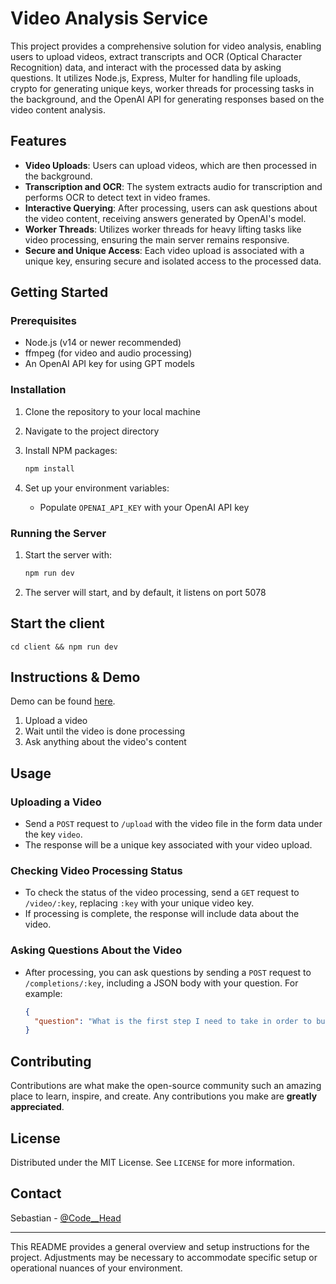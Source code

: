 # Video Analysis Service

This project provides a comprehensive solution for video analysis, enabling users to upload videos, extract transcripts and OCR (Optical Character Recognition) data, and interact with the processed data by asking questions. It utilizes Node.js, Express, Multer for handling file uploads, crypto for generating unique keys, worker threads for processing tasks in the background, and the OpenAI API for generating responses based on the video content analysis.

## Features

- **Video Uploads**: Users can upload videos, which are then processed in the background.
- **Transcription and OCR**: The system extracts audio for transcription and performs OCR to detect text in video frames.
- **Interactive Querying**: After processing, users can ask questions about the video content, receiving answers generated by OpenAI's model.
- **Worker Threads**: Utilizes worker threads for heavy lifting tasks like video processing, ensuring the main server remains responsive.
- **Secure and Unique Access**: Each video upload is associated with a unique key, ensuring secure and isolated access to the processed data.

## Getting Started

### Prerequisites

- Node.js (v14 or newer recommended)
- ffmpeg (for video and audio processing)
- An OpenAI API key for using GPT models

### Installation

1. Clone the repository to your local machine

2. Navigate to the project directory

3. Install NPM packages:

   ```sh
   npm install
   ```

4. Set up your environment variables:
   - Populate `OPENAI_API_KEY` with your OpenAI API key

### Running the Server

1. Start the server with:

   ```sh
   npm run dev
   ```

2. The server will start, and by default, it listens on port 5078

## Start the client

`cd client && npm run dev`

## Instructions & Demo

Demo can be found [here](https://vimeo.com/933434334?share=copy).

1. Upload a video
2. Wait until the video is done processing
3. Ask anything about the video's content

## Usage

### Uploading a Video

- Send a `POST` request to `/upload` with the video file in the form data under the key `video`.
- The response will be a unique key associated with your video upload.

### Checking Video Processing Status

- To check the status of the video processing, send a `GET` request to `/video/:key`, replacing `:key` with your unique video key.
- If processing is complete, the response will include data about the video.

### Asking Questions About the Video

- After processing, you can ask questions by sending a `POST` request to `/completions/:key`, including a JSON body with your question. For example:
  ```json
  {
    "question": "What is the first step I need to take in order to build the app?"
  }
  ```

## Contributing

Contributions are what make the open-source community such an amazing place to learn, inspire, and create. Any contributions you make are **greatly appreciated**.

## License

Distributed under the MIT License. See `LICENSE` for more information.

## Contact

Sebastian - [@Code\_\_Head](https://twitter.com/Code__Head)

---

This README provides a general overview and setup instructions for the project. Adjustments may be necessary to accommodate specific setup or operational nuances of your environment.
